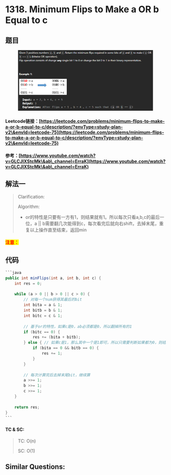 # 1318. Minimum Flips to Make a OR b Equal to c

## 题目

<figure><img src=".gitbook/assets/image.png" alt=""><figcaption></figcaption></figure>

#### Leetcode链接：[https://leetcode.com/problems/minimum-flips-to-make-a-or-b-equal-to-c/description/?envType=study-plan-v2\&envId=leetcode-75](https://leetcode.com/problems/minimum-flips-to-make-a-or-b-equal-to-c/description/?envType=study-plan-v2\&envId=leetcode-75)

#### 参考：[https://www.youtube.com/watch?v=GLCJIXStcMk\&ab\_channel=ErraK](https://www.youtube.com/watch?v=GLCJIXStcMk\&ab\_channel=ErraK)

## 解法一

> Clarification:&#x20;
>
> Algorithm:&#x20;
>
> * or的特性是只要有一方有1，则结果就有1。所以每次只看a,b,c的最后一位，a || b需要翻几次能得到c，每次看完后就向右shift，去掉末尾，重复以上操作直至结束，返回min

#### <mark style="color:red;">注意：</mark>

## 代码

````java
```java
public int minFlips(int a, int b, int c) {
    int res = 0;

    while (a > 0 || b > 0 || c > 0) {
        // 对每一个num获得其最后的bit
        int bita = a & 1;
        int bitb = b & 1;
        int bitc = c & 1;

        // 基于or的特性，如果c是0，ab必须都是0，所以翻掉所有的1
        if (bitc == 0) {
            res += (bita + bitb);
        } else { // 如果c是1，那么其中一个是1即可，所以只需要判断如果都为0，则结果只加1
            if (bita == 0 && bitb == 0) {
                res += 1;
            }
        }

        // 每次计算完后去掉末尾bit，继续算
        a >>= 1;
        b >>= 1;
        c >>= 1;
    }

    return res;
}
```
````

#### TC & SC:&#x20;

> TC: O(n)
>
> SC: O(1)

## **Similar Questions:**&#x20;
